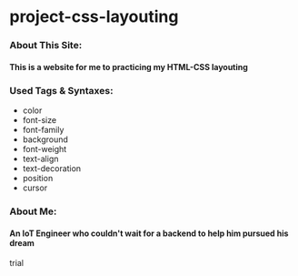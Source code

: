# project-css-layouting
### About This Site: 
#### This is a website for me to practicing my HTML-CSS layouting

### Used Tags & Syntaxes: 
* color
* font-size
* font-family
* background
* font-weight
* text-align
* text-decoration
* position
* cursor

### About Me: 
#### An IoT Engineer who couldn't wait for a backend to help him pursued his dream

trial